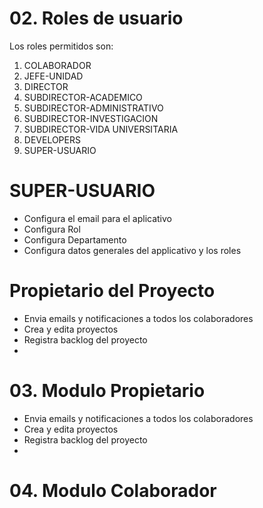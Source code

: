 # 02. Roles de usuario

Los roles permitidos son:

1. COLABORADOR
2. JEFE-UNIDAD
3. DIRECTOR
4. SUBDIRECTOR-ACADEMICO
5. SUBDIRECTOR-ADMINISTRATIVO
6. SUBDIRECTOR-INVESTIGACION
7. SUBDIRECTOR-VIDA UNIVERSITARIA
8. DEVELOPERS
9. SUPER-USUARIO


# SUPER-USUARIO
* Configura el email para el aplicativo
* Configura Rol 
* Configura Departamento
* Configura datos generales del applicativo y los roles

# Propietario del Proyecto
* Envia emails y notificaciones a todos los colaboradores
* Crea y edita proyectos
* Registra backlog del proyecto
* 



# 03. Modulo Propietario
* Envia emails y notificaciones a todos los colaboradores
* Crea y edita proyectos
* Registra backlog del proyecto
* 


# 04. Modulo Colaborador

